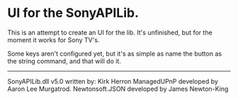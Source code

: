 UI for the SonyAPILib.
===============
This is an attempt to create an UI for the lib.
It's unfinished, but for the moment it works for Sony TV's.

Some keys aren't configured yet, but it's as simple as name
the button as the string command, and that will do it.

----------------------------------------------------------------------
SonyAPILib.dll v5.0 written by: Kirk Herron
ManagedUPnP developed by Aaron Lee Murgatrod.
Newtonsoft.JSON developed by James Newton-King



